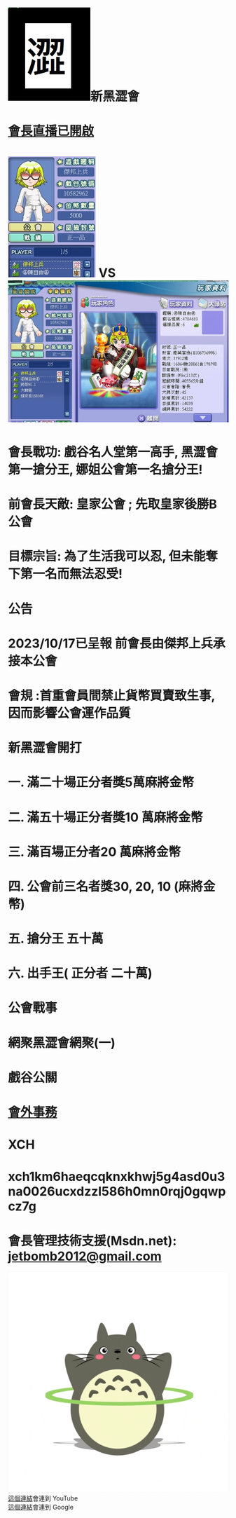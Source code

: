 #   <img src="flag.jpg">新黑澀會

# <a href="https://www.youtube.com/watch?v=YLHArvYKbKM">會長直播已開啟</a>
# <img src="war.jpg"> VS <img src="enemy1.jpg">
# 會長戰功: 戲谷名人堂第一高手, 黑澀會第一搶分王, 娜姐公會第一名搶分王!
# 前會長天敵: 皇家公會 ; 先取皇家後勝B公會 
# 目標宗旨: 為了生活我可以忍, 但未能奪下第一名而無法忍受!
# 公告
# 2023/10/17已呈報 前會長由傑邦上兵承接本公會
# 會規 :首重會員間禁止貨幣買賣致生事, 因而影響公會運作品質
# 新黑澀會開打
# 一. 滿二十場正分者獎5萬麻將金幣
# 二. 滿五十場正分者獎10 萬麻將金幣
# 三. 滿百場正分者20 萬麻將金幣
# 四. 公會前三名者獎30, 20, 10 (麻將金幣)
# 五. 搶分王 五十萬
# 六. 出手王( 正分者 二十萬)
# 公會戰事
# 網聚黑澀會網聚(一)
# 戲谷公關
# <a href="mailto:tfftfftff7788@yahoo.com.tw">會外事務</a>
# XCH
# xch1km6haeqcqknxkhwj5g4asd0u3na0026ucxdzzl586h0mn0rqj0gqwpcz7g
# 會長管理技術支援(Msdn.net): jetbomb2012@gmail.com 
<img src="giphy.gif">
<a href="https://www.youtube.com/">這個連結</a>會連到 YouTube<br>
<a href="https://www.google.com/">這個連結</a>會連到 Google<br>



